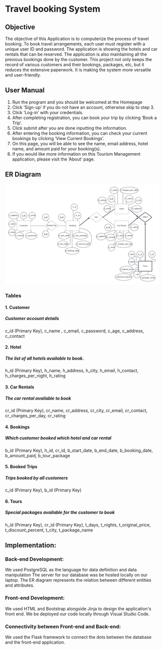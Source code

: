 # Travel booking System
## Objective
The objective of this Application is to computerize the process of travel booking. To book travel arrangements, each user must register with a unique user ID and password. The application is showing the hotels and car rentals that can be reserved. The application is also maintaining all the previous bookings done by the customer.
This project not only keeps the record of various customers and their bookings, packages, etc, but it reduces the extensive paperwork. It is making the system more versatile and user-friendly.
## User Manual
1. Run the program and you should be welcomed at the Homepage
2. Click ‘Sign-up’ if you do not have an account, otherwise skip to step 3.
3. Click ‘Log-in’ with your credentials.
4. After completing registration, you can book your trip by clicking ‘Book a Trip’.
5. Click submit after you are done inputting the information.
6. After entering the booking information, you can check your current bookings by clicking ‘View Current Bookings’.
7. On this page, you will be able to see the name, email address, hotel name, and amount paid for your booking(s).
8. If you would like more information on this Tourism Management application, please visit the ‘About’ page.
## ER Diagram
![](Image/Travel%20Booking%20System%20ER.png)
### Tables
#### 1. Customer
##### Customer account details
c_id (Primary Key), c_name , c_email, c_password, c_age, c_address, c_contact

#### 2. Hotel
##### The list of all hotels available to book.
h_id (Primary Key), h_name, h_address, h_city, h_email, h_contact, h_charges_per_night, h_rating

#### 3. Car Rentals
##### The car rental available to book
cr_id (Primary Key), cr_name, cr_address, cr_city, cr_email, cr_contact, cr_charges_per_day, cr_rating

#### 4. Bookings
##### Which customer booked which hotel and car rental
b_id (Primary Key), h_id, cr_id, b_start_date, b_end_date, b_booking_date, b_amount_paid, b_tour_package

#### 5. Booked Trips
##### Trips booked by all customers
c_id (Primary Key), b_id (Primary Key)

#### 6. Tours
##### Special packages available for the customer to book
h_id (Primary Key), cr_id (Primary Key), t_days, t_nights, t_original_price, t_discount_percent, t_city, t_package_name

## Implementation:

### Back-end Development:
We used PostgreSQL as the language for data definition and data manipulation The server for our database was be hosted locally on our laptop. The ER diagram represents the relation between different entities and attributes. 

### Front-end Development:
We used HTML and Bootstrap alongside Jinja to design the application's front end. We be deployed our code locally through Visual Studio Code. 

### Connectivity between Front-end and Back-end:
We used the Flask framework to connect the dots between the database and the front-end application.


